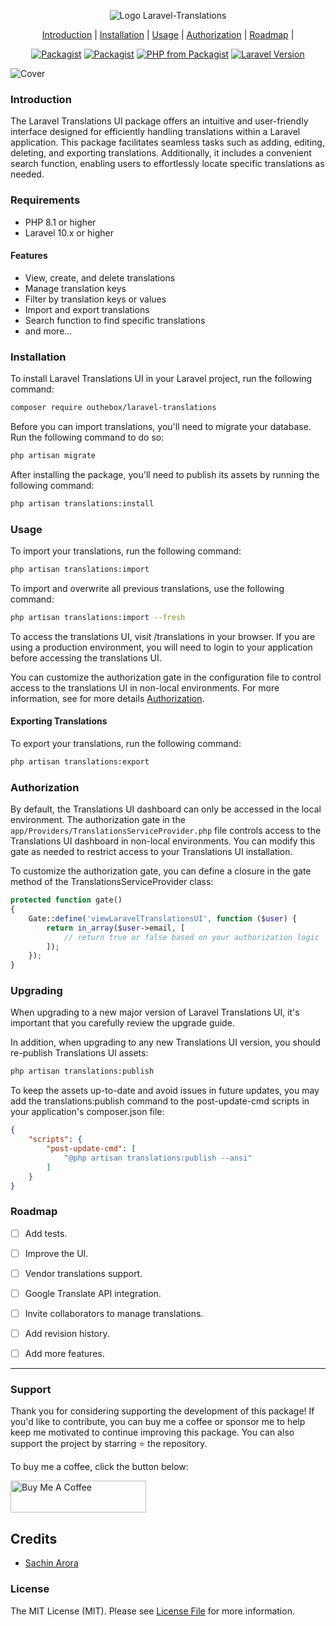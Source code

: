 <p align="center">
    <img src="https://user-images.githubusercontent.com/44909285/201471525-be424567-47a4-495d-a9b1-cd673cff0b23.svg" alt="Logo Laravel-Translations">
</p>

<p align="center">
    <a href="#introduction">Introduction</a> |
    <a href="#installation">Installation</a> |
    <a href="#usage">Usage</a> |
    <a href="#authorization">Authorization</a> |
    <a href="#roadmap">Roadmap</a> |

</p>

<p align="center">
<a href="https://packagist.org/packages/outhebox/laravel-translations"><img src="https://img.shields.io/packagist/v/outhebox/laravel-translations.svg" alt="Packagist"></a>
<a href="https://packagist.org/packages/outhebox/laravel-translations"><img src="https://img.shields.io/packagist/dm/outhebox/laravel-translations.svg" alt="Packagist"></a>
<a href="https://packagist.org/packages/outhebox/laravel-translations"><img src="https://img.shields.io/packagist/php-v/outhebox/laravel-translations.svg" alt="PHP from Packagist"></a>
<a href="https://packagist.org/packages/outhebox/laravel-translations"><img src="https://img.shields.io/badge/Laravel-8.x,%209.x-brightgreen.svg" alt="Laravel Version"></a>
</p>

![Cover](https://user-images.githubusercontent.com/44909285/201598702-5bcd47ed-6202-41a1-af4a-40203b3b76ae.png)

### Introduction

The Laravel Translations UI package offers an intuitive and user-friendly interface designed for efficiently handling translations within a Laravel application. This package facilitates seamless tasks such as adding, editing, deleting, and exporting translations. Additionally, it includes a convenient search function, enabling users to effortlessly locate specific translations as needed.



### Requirements

- PHP 8.1 or higher
- Laravel 10.x or higher

#### Features

- View, create, and delete translations
- Manage translation keys
- Filter by translation keys or values
- Import and export translations
- Search function to find specific translations
- and more...

### Installation

To install Laravel Translations UI in your Laravel project, run the following command:

```bash
composer require outhebox/laravel-translations
```

Before you can import translations, you'll need to migrate your database. Run the following command to do so:

```bash
php artisan migrate
```

After installing the package, you'll need to publish its assets by running the following command:

```bash
php artisan translations:install
```

### Usage

To import your translations, run the following command:

```bash
php artisan translations:import
```

To import and overwrite all previous translations, use the following command:

```bash
php artisan translations:import --fresh
```

To access the translations UI, visit /translations in your browser. If you are using a production environment, you will need to login to your application before accessing the translations UI.

You can customize the authorization gate in the configuration file to control access to the translations UI in non-local environments. For more information, see for more details [Authorization](#authorization).

#### Exporting Translations

To export your translations, run the following command:

```bash
php artisan translations:export
```

### Authorization

By default, the Translations UI dashboard can only be accessed in the local environment. The authorization gate in the `app/Providers/TranslationsServiceProvider.php` file controls access to the Translations UI dashboard in non-local environments. You can modify this gate as needed to restrict access to your Translations UI installation.

To customize the authorization gate, you can define a closure in the gate method of the TranslationsServiceProvider class:

```php
protected function gate()
{
    Gate::define('viewLaravelTranslationsUI', function ($user) {
        return in_array($user->email, [
            // return true or false based on your authorization logic
        ]);
    });
}
```

### Upgrading

When upgrading to a new major version of Laravel Translations UI, it's important that you carefully review the upgrade guide.

In addition, when upgrading to any new Translations UI version, you should re-publish Translations UI assets:

```bash
php artisan translations:publish
```

To keep the assets up-to-date and avoid issues in future updates, you may add the translations:publish command to the post-update-cmd scripts in your application's composer.json file:

```json
{
    "scripts": {
        "post-update-cmd": [
            "@php artisan translations:publish --ansi"
        ]
    }
}
```

### Roadmap
- [ ] Add tests.
- [ ] Improve the UI.
- [ ] Vendor translations support.
- [ ] Google Translate API integration.
- [ ] Invite collaborators to manage translations.
- [ ] Add revision history.
- [ ] Add more features.



---
### Support

Thank you for considering supporting the development of this package! If you'd like to contribute, you can buy me a coffee or sponsor me to help keep me motivated to continue improving this package. You can also support the project by starring ⭐ the repository.

To buy me a coffee, click the button below:

<a href="[https://www.buymeacoffee.com/sachnaror](https://www.buymeacoffee.com/schnaror)" target="_blank"><img src="https://cdn.buymeacoffee.com/buttons/default-orange.png" alt="Buy Me A Coffee" style="height: 51px !important;width: 217px !important;" ></a>


## Credits

- [Sachin Arora](https://github.com/sachnaror)


### License

The MIT License (MIT). Please see [License File](LICENSE.md) for more information.
